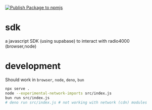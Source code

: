 [![Publish Package to npmjs](https://github.com/radio4000/sdk/actions/workflows/publish-to-npm-registry.yml/badge.svg)](https://github.com/radio4000/sdk/actions/workflows/publish-to-npm-registry.yml)

# sdk
a javascript SDK (using supabase) to interact with radio4000 (browser,node)

# development

Should work in `browser`, `node`, `deno`, `bun`

```bash
npx serve .
node --experimental-network-imports src/index.js
bun run src/index.js
# deno run src/index.js # not working with network (cdn) modules
```
